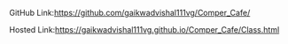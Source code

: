 GitHub Link:https://github.com/gaikwadvishal111vg/Comper_Cafe/

Hosted Link:https://gaikwadvishal111vg.github.io/Comper_Cafe/Class.html
